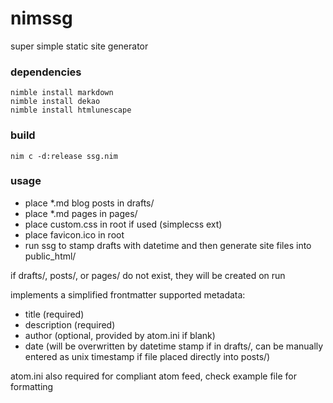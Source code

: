 # nimssg
super simple static site generator

### dependencies
````
nimble install markdown
nimble install dekao
nimble install htmlunescape
````

### build
```
nim c -d:release ssg.nim
```

### usage
- place *.md blog posts in drafts/
- place *.md pages in pages/
- place custom.css in root if used (simplecss ext)
- place favicon.ico in root
- run ssg to stamp drafts with datetime and then generate site files into public_html/

if drafts/, posts/, or pages/ do not exist, they will be created on run

implements a simplified frontmatter
supported metadata:
- title (required)
- description (required)
- author (optional, provided by atom.ini if blank)
- date (will be overwritten by datetime stamp if in drafts/, can be manually entered as unix timestamp if file placed directly into posts/)

atom.ini also required for compliant atom feed, check example file for formatting

